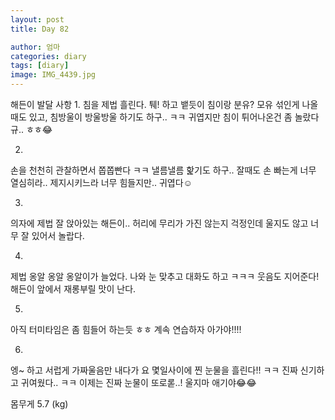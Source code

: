 ```yaml
---
layout: post
title: Day 82

author: 엄마
categories: diary
tags: [diary]
image: IMG_4439.jpg
---
```


해든이 발달 사항
1.
침을 제법 흘린다. 퉤! 하고 뱉듯이 침이랑 분유? 모유 섞인게 나올때도 있고, 침방울이 방울방울 하기도 하구.. ㅋㅋ 귀엽지만 침이 튀어나온건 좀 놀랐다규.. ㅎㅎ😂

2.
손을 천천히 관찰하면서 쫍쫍빤다 ㅋㅋ 낼름낼름 핥기도 하구.. 잘때도 손 빠는게 너무 열심히라.. 제지시키느라 너무 힘들지만.. 귀엽다☺️

3.
의자에 제법 잘 앉아있는 해든이.. 허리에 무리가 가진 않는지 걱정인데 울지도 않고 너무 잘 있어서 놀랍다. 

4.
제법 옹알 옹알 옹알이가 늘었다. 나와 눈 맞추고 대화도 하고 ㅋㅋㅋ 웃음도 지어준다! 해든이 앞에서 재롱부릴 맛이 난다. 

5.
아직 터미타임은 좀 힘들어 하는듯 ㅎㅎ 계속 연습하자 아가야!!!!

6.
엥~ 하고 서럽게 가짜울음만 내다가 요 몇일사이에 찐 눈물을 흘린다!! ㅋㅋ 진짜 신기하고 귀여웠다.. ㅋㅋ 이제는 진짜 눈물이 또로롣..! 울지마 애기야😂😂



몸무게 5.7 (kg)